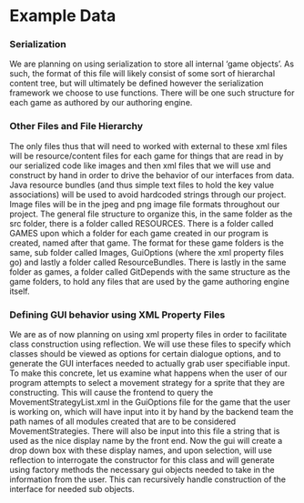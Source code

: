# Example Data
### Serialization
We are planning on using serialization to store all internal ‘game objects’. As such, the format of this file will likely consist of some sort of hierarchal content tree, but will ultimately be defined however the serialization framework we choose to use functions. There will be one such structure for each game as authored by our authoring engine. 
### Other Files and File Hierarchy
The only files thus that will need to worked with external to these xml files will be resource/content files for each game for things that are read in by our serialized code like images and then xml files that we will use and construct by hand in order to drive the behavior of our interfaces from data. Java resource bundles (and thus simple text files to hold the key value associations) will be used to avoid hardcoded strings through our project.
Image files will be in the jpeg and png image file formats throughout our project. The general file structure to organize this, in the same folder as the src folder, there is a folder called RESOURCES. There is a folder called GAMES upon which a folder for each game created in our program is created, named after that game. The format for these game folders is the same, sub folder called Images, GuiOptions (where the xml property files go) and lastly a folder called ResourceBundles. There is lastly in the same folder as games, a folder called GitDepends with the same structure as the game folders, to hold any files that are used by the game authoring engine itself. 
### Defining GUI behavior using XML Property Files
We are as of now planning on using xml property files in order to facilitate class construction using reflection. We will use these files to specify which classes should be viewed as options for certain dialogue options, and to generate the GUI interfaces needed to actually grab user specifiable input. To make this concrete, let us examine what happens when the user of our program attempts to select a movement strategy for a sprite that they are constructing. This will cause the frontend to query the MovementStrategyList.xml in the GuiOptions file for the game that the user is working on, which will have input into it by hand by the backend team the path names of all modules created that are to be considered MovementStrategies. There will also be input into this file a string that is used as the nice display name by the front end. Now the gui will create a drop down box with these display names, and upon selection, will use reflection to interrogate the constructor for this class and will generate using factory methods the necessary gui objects needed to take in the information from the user. This can recursively handle construction of the interface for needed sub objects. 

